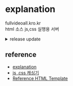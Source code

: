 # explanation
fullvideoall.kro.kr <br>
html 소스 js,css 실행용 서버
<br>
<details>
  <summary><a>release update</a></summary>
2025-09-01
</details>

## reference

- [explanation](https://stackoverflow.com/questions/7780550/referencing-a-css-file-in-github-repo-as-stylesheet-in-a-html-file)
- [js ,css 캐싱기](https://raw.githack.com/)
- [Reference HTML Template](https://html5up.net/)

